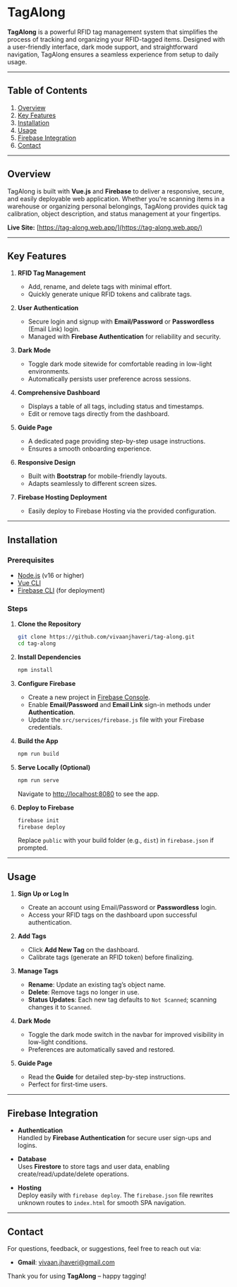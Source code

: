 # TagAlong

**TagAlong** is a powerful RFID tag management system that simplifies the process of tracking and organizing your RFID-tagged items. Designed with a user-friendly interface, dark mode support, and straightforward navigation, TagAlong ensures a seamless experience from setup to daily usage.

---

## Table of Contents

1. [Overview](#overview)  
2. [Key Features](#key-features)  
3. [Installation](#installation)  
4. [Usage](#usage)   
5. [Firebase Integration](#firebase-integration)   
6. [Contact](#contact)

---

## Overview

TagAlong is built with **Vue.js** and **Firebase** to deliver a responsive, secure, and easily deployable web application. Whether you're scanning items in a warehouse or organizing personal belongings, TagAlong provides quick tag calibration, object description, and status management at your fingertips.

**Live Site:** [https://tag-along.web.app/](https://tag-along.web.app/)

---

## Key Features

1. **RFID Tag Management**  
   - Add, rename, and delete tags with minimal effort.  
   - Quickly generate unique RFID tokens and calibrate tags.

2. **User Authentication**  
   - Secure login and signup with **Email/Password** or **Passwordless** (Email Link) login.  
   - Managed with **Firebase Authentication** for reliability and security.

3. **Dark Mode**  
   - Toggle dark mode sitewide for comfortable reading in low-light environments.  
   - Automatically persists user preference across sessions.

4. **Comprehensive Dashboard**  
   - Displays a table of all tags, including status and timestamps.  
   - Edit or remove tags directly from the dashboard.

5. **Guide Page**  
   - A dedicated page providing step-by-step usage instructions.  
   - Ensures a smooth onboarding experience.

6. **Responsive Design**  
   - Built with **Bootstrap** for mobile-friendly layouts.  
   - Adapts seamlessly to different screen sizes.

7. **Firebase Hosting Deployment**  
   - Easily deploy to Firebase Hosting via the provided configuration.

---

## Installation

### Prerequisites
- [Node.js](https://nodejs.org/) (v16 or higher)
- [Vue CLI](https://cli.vuejs.org/)
- [Firebase CLI](https://firebase.google.com/docs/cli) (for deployment)

### Steps

1. **Clone the Repository**  
   ```bash
   git clone https://github.com/vivaanjhaveri/tag-along.git
   cd tag-along
   ```

2. **Install Dependencies**  
   ```bash
   npm install
   ```

3. **Configure Firebase**  
   - Create a new project in [Firebase Console](https://console.firebase.google.com/).
   - Enable **Email/Password** and **Email Link** sign-in methods under **Authentication**.
   - Update the `src/services/firebase.js` file with your Firebase credentials.

4. **Build the App**  
   ```bash
   npm run build
   ```

5. **Serve Locally (Optional)**  
   ```bash
   npm run serve
   ```
   Navigate to [http://localhost:8080](http://localhost:8080) to see the app.

6. **Deploy to Firebase**  
   ```bash
   firebase init
   firebase deploy
   ```
   Replace `public` with your build folder (e.g., `dist`) in `firebase.json` if prompted.

---

## Usage

1. **Sign Up or Log In**  
   - Create an account using Email/Password or **Passwordless** login.  
   - Access your RFID tags on the dashboard upon successful authentication.

2. **Add Tags**  
   - Click **Add New Tag** on the dashboard.  
   - Calibrate tags (generate an RFID token) before finalizing.

3. **Manage Tags**  
   - **Rename**: Update an existing tag’s object name.  
   - **Delete**: Remove tags no longer in use.  
   - **Status Updates**: Each new tag defaults to `Not Scanned`; scanning changes it to `Scanned`.

4. **Dark Mode**  
   - Toggle the dark mode switch in the navbar for improved visibility in low-light conditions.  
   - Preferences are automatically saved and restored.

5. **Guide Page**  
   - Read the **Guide** for detailed step-by-step instructions.  
   - Perfect for first-time users.

---

## Firebase Integration

- **Authentication**  
  Handled by **Firebase Authentication** for secure user sign-ups and logins.

- **Database**  
  Uses **Firestore** to store tags and user data, enabling create/read/update/delete operations.

- **Hosting**  
  Deploy easily with `firebase deploy`. The `firebase.json` file rewrites unknown routes to `index.html` for smooth SPA navigation.

---

## Contact

For questions, feedback, or suggestions, feel free to reach out via:

- **Gmail**: vivaan.jhaveri@gmail.com

Thank you for using **TagAlong** – happy tagging!
